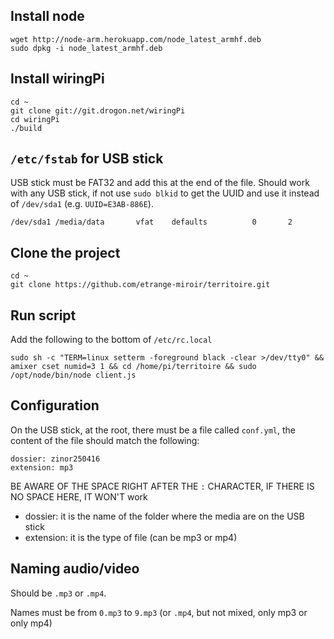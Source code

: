 ## Install node

```
wget http://node-arm.herokuapp.com/node_latest_armhf.deb
sudo dpkg -i node_latest_armhf.deb
```

## Install wiringPi

```
cd ~
git clone git://git.drogon.net/wiringPi
cd wiringPi
./build
```

## `/etc/fstab` for USB stick

USB stick must be FAT32 and add this at the end of the file.
Should work with any USB stick, if not use `sudo blkid` to get the UUID and use it instead of `/dev/sda1` (e.g. `UUID=E3AB-886E`).

```
/dev/sda1 /media/data       vfat    defaults          0       2
```

## Clone the project

```
cd ~
git clone https://github.com/etrange-miroir/territoire.git
```

## Run script

Add the following to the bottom of `/etc/rc.local`

```
sudo sh -c "TERM=linux setterm -foreground black -clear >/dev/tty0" && amixer cset numid=3 1 && cd /home/pi/territoire && sudo /opt/node/bin/node client.js
```

## Configuration

On the USB stick, at the root, there must be a file called `conf.yml`, the content of the file should match the following:
```
dossier: zinor250416
extension: mp3
```

BE AWARE OF THE SPACE RIGHT AFTER THE `:` CHARACTER, IF THERE IS NO SPACE HERE, IT WON'T work

- dossier: it is the name of the folder where the media are on the USB stick
- extension: it is the type of file (can be mp3 or mp4)

## Naming audio/video

Should be `.mp3` or `.mp4`.

Names must be from `0.mp3` to `9.mp3` (or `.mp4`, but not mixed, only mp3 or only mp4)
